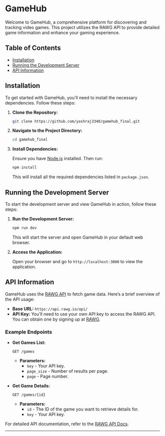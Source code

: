 

# GameHub

Welcome to GameHub, a comprehensive platform for discovering and tracking video games. This project utilizes the RAWG API to provide detailed game information and enhance your gaming experience.

## Table of Contents

- [Installation](#installation)
- [Running the Development Server](#running-the-development-server)
- [API Information](#api-information)

## Installation

To get started with GameHub, you'll need to install the necessary dependencies. Follow these steps:

1. **Clone the Repository:**

   ```bash
   git clone https://github.com/yashraj3340/gamehub_final.git
   ```

2. **Navigate to the Project Directory:**

   ```bash
   cd gamehub_final
   ```

3. **Install Dependencies:**

   Ensure you have [Node.js](https://nodejs.org/) installed. Then run:

   ```bash
   npm install
   ```

   This will install all the required dependencies listed in `package.json`.

## Running the Development Server

To start the development server and view GameHub in action, follow these steps:

1. **Run the Development Server:**

   ```bash
   npm run dev
   ```

   This will start the server and open GameHub in your default web browser.

2. **Access the Application:**

   Open your browser and go to `http://localhost:3000` to view the application.

## API Information

GameHub uses the [RAWG API](https://rawg.io/apidocs) to fetch game data. Here’s a brief overview of the API usage:

- **Base URL:** `https://api.rawg.io/api/`
- **API Key:** You’ll need to use your own API key to access the RAWG API. You can obtain one by signing up at [RAWG](https://rawg.io/).

### Example Endpoints

- **Get Games List:**

  ```
  GET /games
  ```

  - **Parameters:**
    - `key` - Your API key.
    - `page_size` - Number of results per page.
    - `page` - Page number.

- **Get Game Details:**

  ```
  GET /games/{id}
  ```

  - **Parameters:**
    - `id` - The ID of the game you want to retrieve details for.
    - `key` - Your API key.

For detailed API documentation, refer to the [RAWG API Docs](https://rawg.io/apidocs).

---

